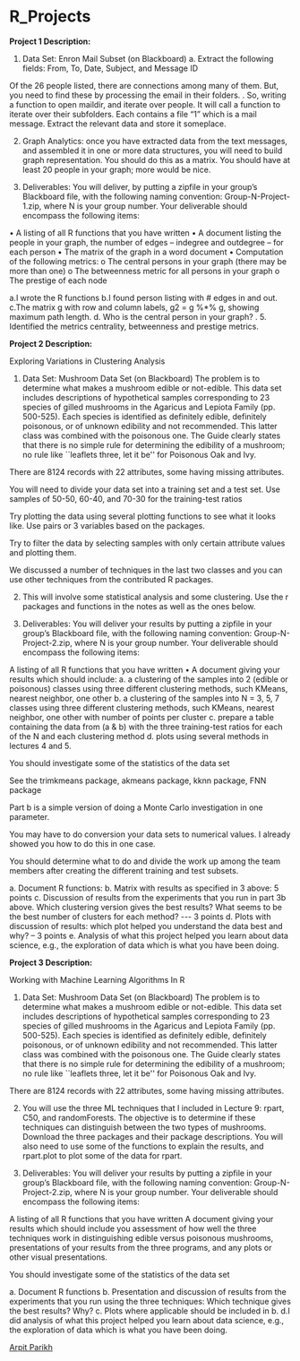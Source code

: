 ﻿# R_Projects
<b>Project 1 Description:</b>
1. Data Set: Enron Mail Subset (on Blackboard)
a. Extract the following fields: From, To, Date, Subject, and Message ID

Of the 26 people listed, there are connections among many of them. But, you need to find these by processing the email in their folders.
.
So, writing a function to open maildir, and iterate over people. It will call a function to iterate over their subfolders. Each contains a file “1” which is a mail message. Extract the relevant data and store it someplace.

2. Graph Analytics: once you have extracted data from the text messages, and assembled it in one or more data structures, you will need to build graph representation. You should do this as a matrix. You should have at least 20 people in your graph; more would be nice.

3. Deliverables: You will deliver, by putting a zipfile in your group’s Blackboard file, with the following naming convention: Group-N-Project-1.zip, where N is your group number. Your deliverable should encompass the following items:

•	A listing of all R functions that you have written
•	A document listing the people in your graph, the number of edges – indegree and outdegree – for each person
•	The matrix of the graph in a word document
•	Computation of the following metrics:
o	The central persons in your graph (there may be more than one)
o	The betweenness metric for all persons in your graph
o	The prestige of each node


a.I wrote the R functions
b.I found person listing with # edges in and out.
c.The matrix g with row and column labels, g2 = g %*% g, showing maximum path length.
d. Who is the central person in your graph? .
5. Identified the metrics centrality, betweenness and prestige metrics.

<b>Project 2 Description:</b>

Exploring Variations in Clustering Analysis

1. Data Set: Mushroom Data Set (on Blackboard)
The problem is to determine what makes a mushroom edible or not-edible. This data set includes descriptions of hypothetical samples corresponding to 23 species of gilled mushrooms in the Agaricus and Lepiota Family (pp. 500-525). Each species is identified as definitely edible, definitely poisonous, or of unknown edibility and not recommended. This latter class was combined with the poisonous one. The Guide clearly states that there is no simple rule for determining the edibility of a mushroom; no rule like ``leaflets three, let it be'' for Poisonous Oak and Ivy.

There are 8124 records with 22 attributes, some having missing attributes.

You will need to divide your data set into a training set and a test set. Use samples of 50-50, 60-40, and 70-30 for the training-test ratios

Try plotting the data using several plotting functions to see what it looks like. Use pairs or 3 variables based on the packages. 

Try to filter the data by selecting samples with only certain attribute values and plotting them.

We discussed a number of techniques in the last two classes and you can use other techniques from the contributed R packages.

2. This will involve some statistical analysis and some clustering. Use the r packages and functions in the notes as well as the ones below. 

3. Deliverables: You will deliver your results by putting a zipfile in your group’s Blackboard file, with the following naming convention: Group-N-Project-2.zip, where N is your group number. Your deliverable should encompass the following items:

A listing of all R functions that you have written
•	A document giving your results which should include:
a. a clustering of the samples into 2 (edible or poisonous) classes using three different clustering methods, such KMeans, nearest neighbor, one other
b. a clustering of the samples into N = 3, 5, 7 classes using three different clustering methods, such KMeans, nearest neighbor, one other with number of points per cluster
c. prepare a table containing the data from (a & b) with the three training-test ratios for each of the N and each clustering method
d. plots using several methods in lectures 4 and 5.

You should investigate some of the statistics of the data set

See the trimkmeans package, akmeans package, kknn package, FNN package

Part b is a simple version of doing a Monte Carlo investigation in one parameter.

You may have to do conversion your data sets to numerical values. I already showed you how to do this in one case.

You should determine what to do and divide the work up among the team members after creating the different training and test subsets.



a. Document R functions: 
b. Matrix with results as specified in 3 above: 5 points
c. Discussion of results from the experiments that you run in part 3b above. Which clustering version gives the best results? What seems to be the best number of clusters for each method? --- 3 points
d. Plots with discussion of results: which plot helped you understand the data best and why? – 3 points
e. Analysis of what this project helped you learn about data science, e.g., the exploration of data which is what you have been doing.

<b>Project 3 Description:</b>

Working with Machine Learning Algorithms
In R

1. Data Set: Mushroom Data Set (on Blackboard)
The problem is to determine what makes a mushroom edible or not-edible. This data set includes descriptions of hypothetical samples corresponding to 23 species of gilled mushrooms in the Agaricus and Lepiota Family (pp. 500-525). Each species is identified as definitely edible, definitely poisonous, or of unknown edibility and not recommended. This latter class was combined with the poisonous one. The Guide clearly states that there is no simple rule for determining the edibility of a mushroom; no rule like ``leaflets three, let it be'' for Poisonous Oak and Ivy.

There are 8124 records with 22 attributes, some having missing attributes.

2. You will use the three ML techniques that I included in Lecture 9: rpart, C50, and randomForests. The objective is to determine if these techniques can distinguish between the two types of mushrooms. Download the three packages and their package descriptions. You will also need to use some of the functions to explain the results, and rpart.plot to plot some of the data for rpart.

3. Deliverables: You will deliver your results by putting a zipfile in your group’s Blackboard file, with the following naming convention: Group-N-Project-2.zip, where N is your group number. Your deliverable should encompass the following items:

A listing of all R functions that you have written
A document giving your results which should include you assessment of how well the three techniques work in distinguishing edible versus poisonous mushrooms, presentations of your results from the three programs, and any plots or other visual presentations.
 
You should investigate some of the statistics of the data set


a. Document R functions
b. Presentation and discussion of results from the experiments that you run using the three techniques:  Which technique gives the best results? Why?
c. Plots where applicable should be included in b.
d.I did analysis of what this project helped you learn about data science, e.g., the exploration of data which is what you have been doing.

<div class="LI-profile-badge" data-version="v1" data-size="medium" data-locale="en_US" data-type="profinder" data-theme="light" data-vanity="arpithparikh"><a class="LI-simple-link" href="https://www.linkedin.com/profinder/pro/arpithparikh?trk=profinder-badge">Arpit Parikh</a></div><script type="text/javascript" src="https://platform.linkedin.com/badges/js/profile.js" async defer></script>




